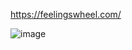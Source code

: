 https://feelingswheel.com/


![image](https://github.com/user-attachments/assets/648d8d20-bb15-41c9-80a7-e60273ce3257)
